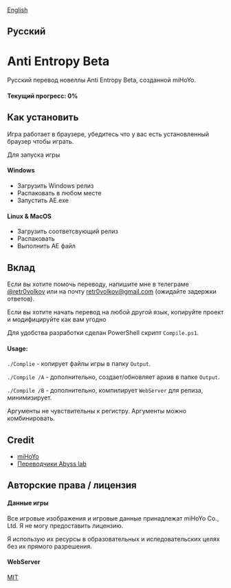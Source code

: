 
[English](readme.md) 
## Русский
# Anti Entropy Beta

Русский перевод новеллы Anti Entropy Beta, созданной miHoYo.
#### Текущий прогресс: 0%
## Как установить
Игра работает в браузере, убедитесь что у вас есть установленный браузер чтобы играть.

Для запуска игры
#### Windows
* Загрузить Windows релиз
* Распаковать в любом месте
* Запустить AE.exe
#### Linux & MacOS
* Загрузить соответсвующий релиз
* Распаковать
* Выполнить AE файл

## Вклад

Если вы хотите помочь переводу, напишите мне в телеграме [@retr0volkov](https://t.me/retr0volkov) или на почту retr0volkov@gmail.com (ожидайте задержки ответов).

Если вы хотите начать перевод на любой другой язык, копируйте проект и модифицируйте как вам угодно

Для удобства разработки сделан PowerShell скрипт `Compile.ps1`. 

#### Usage:
`./Complie` - копирует файлы игры в папку `Output`.

`./Compile /A` - дополнительно, создает/обновляет архив в папке `Output`.

`./Compile /B` - дополнительно, компилирует `WebServer` для релиза, минимизирует.

Аргументы не чувствительны к регистру. Аргументы можно комбинировать.
## Credit

* [miHoYo](https://www.mihoyo.com)
* [Переводчики Abyss lab](https://github.com/sakura-knoll/abyss-lab#translation-attributions) 
## Авторские права / лицензия
#### Данные игры
Все игровые изображения и игровые данные принадлежат miHoYo Co., Ltd. Я не могу предоставить лицензию.

Я использую их ресурсы в образовательных и иследовательских целях без их прямого разрешения.
#### WebServer
[MIT](https://choosealicense.com/licenses/mit/)

